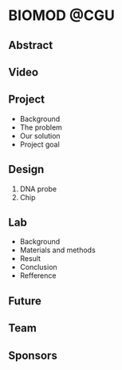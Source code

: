 <h1>BIOMOD @CGU</h1>

<h2>Abstract</h2>
<h2>Video</h2>
<h2>Project</h2>
   <ul>
    <li>Background
    <li>The problem
    <li>Our solution
    <li>Project goal
   </ul>
   
<h2>Design</h2>
  
   <ol>
    <li>DNA probe
    <li>Chip
   </ol>
   
<h2>Lab</h2>
  
   <ul>
    <li>Background
    <li>Materials and methods
    <li>Result
    <li>Conclusion
    <li>Refference
   </ul>
   
<h2>Future</h2>
  
<h2>Team</h2>
  
<h2>Sponsors</h2>
